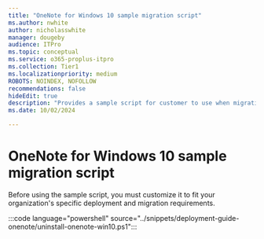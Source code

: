 ```yaml
---
title: "OneNote for Windows 10 sample migration script"
ms.author: nwhite
author: nicholasswhite
manager: dougeby
audience: ITPro
ms.topic: conceptual
ms.service: o365-proplus-itpro
ms.collection: Tier1
ms.localizationpriority: medium
ROBOTS: NOINDEX, NOFOLLOW
recommendations: false
hideEdit: true
description: "Provides a sample script for customer to use when migrating from OneNote for Windows 10"
ms.date: 10/02/2024

---
```


# OneNote for Windows 10 sample migration script

Before using the sample script, you must customize it to fit your organization's specific deployment and migration requirements.

:::code language="powershell" source="../snippets/deployment-guide-onenote/uninstall-onenote-win10.ps1":::
